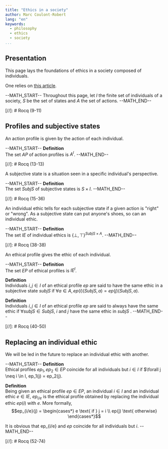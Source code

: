```yaml
---
title: "Ethics in a society"
author: Marc Coulont-Robert
lang: "en"
keywords:
  - philosophy
  - ethics
  - society
...
```



## Presentation

This page lays the foundations of ethics in a society composed of individuals.

One relies on [this article](https://leibnizproject.com/Articles/ethics_first_steps.html).

--MATH_START--
Throughout this page, let $I$ the finite set of individuals of a society, $S$ be the set of states and $A$ the set of actions.
--MATH_END--

[//]: # Rocq (9-11)


## Profiles and subjective states

An action profile is given by the action of each individual.

--MATH_START--
$\mathbf{Definition}$\
The set $AP$ of action profiles is $A^I$.
--MATH_END--

[//]: # Rocq (13-13)

A subjective state is a situation seen in a specific individual's perspective.

--MATH_START--
$\mathbf{Definition}$\
The set $SubjS$ of subjective states is $S × I$.
--MATH_END--

[//]: # Rocq (15-36)

An individual ethic tells for each subjective state if a given action is "right" or "wrong". As a subjective state can put anyone's shoes, so can an individual ethic.

--MATH_START--
$\mathbf{Definition}$\
The set $IE$ of individual ethics is ${\{⊥ ,⊤\}}^{SubjS × A}$.
--MATH_END--

[//]: # Rocq (38-38)

An ethical profile gives the ethic of each individual.

--MATH_START--
$\mathbf{Definition}$\
The set $EP$ of ethical profiles is $IE^I$.

$\mathbf{Definition}$\
Individuals $i, j \in I$ of an ethical profile $ep$ are said to have the same ethic in a subjective state $subjS$ if $\forall a \in A, ep(i)(SubjS, a) = ep(j)(SubjS, a)$.

$\mathbf{Definition}$\
Individuals $i, j \in I$ of an ethical profile $ep$ are said to always have the same ethic if $\forall subjS \in SubjS,$ $i$ and $j$ have the same ethic in $subjS$ .
--MATH_END--

[//]: # Rocq (40-50)


## Replacing an individual ethic

We will be led in the future to replace an individual ethic with another.

--MATH_START--
$\mathbf{Definition}$\
Ethical profiles $ep_1, ep_2 \in EP$ coincide for all individuals but $i \in I$ if $\forall j \neq i \in I, ep_1(j) = ep_2(j).

$\mathbf{Definition}$\
Being given an ethical profile $ep \in EP$, an individual $i \in I$ and an individual ethic $e \in IE$, $ep_{i/e}$ is the ethical profile obtained by replacing the individual ethic $ep(i)$ with $e$. More formally,
$$ep_{i/e}(j) = \begin{cases*}
    e \text{ if } j = i \\
    ep(j) \text{ otherwise}
\end{cases*}$$

It is obvious that ep_{i/e} and $ep$ coincide for all individuals but $i$.
--MATH_END--

[//]: # Rocq (52-74)
